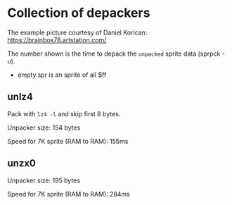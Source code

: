 # Collection of depackers

The example picture courtesy of Daniel Korican:
https://brainbox78.artstation.com/

The number shown is the time to depack the `unpacked` sprite data (sprpck -u).

* empty.spr is an sprite of all $ff

## unlz4

Pack with `lz4 -l` and skip first 8 bytes.

Unpacker size: 154 bytes

Speed for 7K sprite (RAM to RAM): 155ms

## unzx0

Unpacker size: 195 bytes

Speed for 7K sprite (RAM to RAM): 284ms
